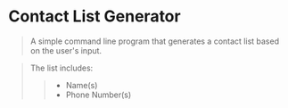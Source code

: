 # Contact List Generator

> A simple command line program that generates a contact list based on the user's input.

> The list includes:
> > * Name(s)
> > * Phone Number(s) 